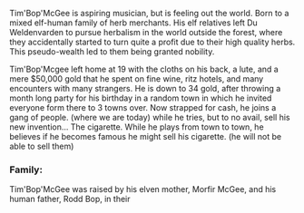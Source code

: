 Tim'Bop'McGee is aspiring musician, but is feeling out the world. Born to a mixed elf-human family of herb merchants. His elf relatives left Du Weldenvarden to pursue herbalism in the world outside the forest, where they accidentally started to turn quite a profit due to their high quality herbs. This pseudo-wealth led to them being granted nobility.

Tim'Bop'Mcgee left home at 19 with the cloths on his back, a lute, and a mere $50,000 gold that he spent on fine wine, ritz hotels, and many encounters with many strangers. He is down to 34 gold, after throwing a month long party for his birthday in a random town in which he invited everyone form there to 3 towns over. Now strapped for cash, he joins a gang of people. (where we are today) while he tries, but to no avail, sell his new invention... The cigarette. While he plays from town to town, he believes if he becomes famous he might sell his cigarette. (he will not be able to sell them)

### Family:
Tim'Bop'McGee was raised by his elven mother, Morfir McGee, and his human father, Rodd Bop, in their 